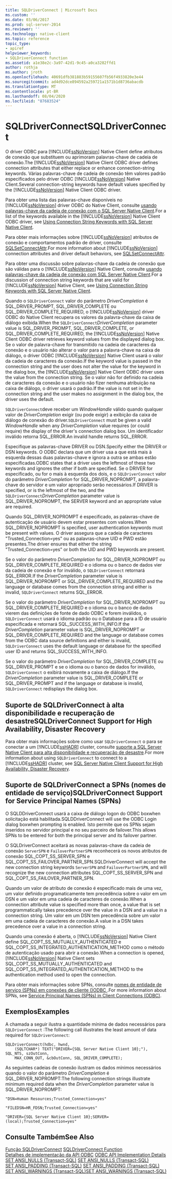 ```yaml
---
title: SQLDriverConnect | Microsoft Docs
ms.custom: ''
ms.date: 03/06/2017
ms.prod: sql-server-2014
ms.reviewer: ''
ms.technology: native-client
ms.topic: reference
topic_type:
- apiref
helpviewer_keywords:
- SQLDriverConnect function
ms.assetid: a1e38e2c-3a97-42d1-9c45-a0ca3282ffd1
author: rothja
ms.author: jroth
ms.openlocfilehash: 40691dfb381883b59155607fb56f4933820e3e44
ms.sourcegitcommit: ad4d92dce894592a259721a1571b1d8736abacdb
ms.translationtype: MT
ms.contentlocale: pt-BR
ms.lasthandoff: 08/04/2020
ms.locfileid: "87683524"
---
```

# <a name="sqldriverconnect"></a><span data-ttu-id="9efc5-102">SQLDriverConnect</span><span class="sxs-lookup"><span data-stu-id="9efc5-102">SQLDriverConnect</span></span>
  <span data-ttu-id="9efc5-103">O driver ODBC para [!INCLUDE[ssNoVersion](../../includes/ssnoversion-md.md)] Native Client define atributos de conexão que substituem ou aprimoram palavras-chave de cadeia de conexão.</span><span class="sxs-lookup"><span data-stu-id="9efc5-103">The [!INCLUDE[ssNoVersion](../../includes/ssnoversion-md.md)] Native Client ODBC driver defines connection attributes that either replace or enhance connection-string keywords.</span></span> <span data-ttu-id="9efc5-104">Várias palavras-chave de cadeia de conexão têm valores padrão especificados pelo driver ODBC [!INCLUDE[ssNoVersion](../../includes/ssnoversion-md.md)] Native Client.</span><span class="sxs-lookup"><span data-stu-id="9efc5-104">Several connection-string keywords have default values specified by the [!INCLUDE[ssNoVersion](../../includes/ssnoversion-md.md)] Native Client ODBC driver.</span></span>  
  
 <span data-ttu-id="9efc5-105">Para obter uma lista das palavras-chave disponíveis no [!INCLUDE[ssNoVersion](../../includes/ssnoversion-md.md)] driver ODBC do Native Client, consulte [usando palavras-chave da cadeia de conexão com o SQL Server Native Client](../native-client/applications/using-connection-string-keywords-with-sql-server-native-client.md).</span><span class="sxs-lookup"><span data-stu-id="9efc5-105">For a list of the keywords available in the [!INCLUDE[ssNoVersion](../../includes/ssnoversion-md.md)] Native Client ODBC driver, see [Using Connection String Keywords with SQL Server Native Client](../native-client/applications/using-connection-string-keywords-with-sql-server-native-client.md).</span></span>  
  
 <span data-ttu-id="9efc5-106">Para obter mais informações sobre [!INCLUDE[ssNoVersion](../../includes/ssnoversion-md.md)] atributos de conexão e comportamentos padrão de driver, consulte [SQLSetConnectAttr](sqlsetconnectattr.md).</span><span class="sxs-lookup"><span data-stu-id="9efc5-106">For more information about [!INCLUDE[ssNoVersion](../../includes/ssnoversion-md.md)] connection attributes and driver default behaviors, see [SQLSetConnectAttr](sqlsetconnectattr.md).</span></span>  
  
 <span data-ttu-id="9efc5-107">Para obter uma discussão sobre palavras-chave da cadeia de conexão que são válidas para o [!INCLUDE[ssNoVersion](../../includes/ssnoversion-md.md)] Native Client, consulte [usando palavras-chave da cadeia de conexão com SQL Server Native Client](../native-client/applications/using-connection-string-keywords-with-sql-server-native-client.md).</span><span class="sxs-lookup"><span data-stu-id="9efc5-107">For a discussion of connection string keywords that are valid for [!INCLUDE[ssNoVersion](../../includes/ssnoversion-md.md)] Native Client, see [Using Connection String Keywords with SQL Server Native Client](../native-client/applications/using-connection-string-keywords-with-sql-server-native-client.md).</span></span>  
  
 <span data-ttu-id="9efc5-108">Quando o `SQLDriverConnect` valor do parâmetro *DriverCompletion* é SQL_DRIVER_PROMPT, SQL_DRIVER_COMPLETE ou SQL_DRIVER_COMPLETE_REQUIRED, o [!INCLUDE[ssNoVersion](../../includes/ssnoversion-md.md)] driver ODBC do Native Client recupera os valores da palavra-chave da caixa de diálogo exibida.</span><span class="sxs-lookup"><span data-stu-id="9efc5-108">When the `SQLDriverConnect`*DriverCompletion* parameter value is SQL_DRIVER_PROMPT, SQL_DRIVER_COMPLETE, or SQL_DRIVER_COMPLETE_REQUIRED, the [!INCLUDE[ssNoVersion](../../includes/ssnoversion-md.md)] Native Client ODBC driver retrieves keyword values from the displayed dialog box.</span></span> <span data-ttu-id="9efc5-109">Se o valor de palavra-chave for transmitido na cadeia de caracteres da conexão e o usuário não alterar o valor para a palavra-chave na caixa de diálogo, o driver ODBC [!INCLUDE[ssNoVersion](../../includes/ssnoversion-md.md)] Native Client usará o valor da cadeia de caracteres da conexão.</span><span class="sxs-lookup"><span data-stu-id="9efc5-109">If the keyword value is passed in the connection string and the user does not alter the value for the keyword in the dialog box, the [!INCLUDE[ssNoVersion](../../includes/ssnoversion-md.md)] Native Client ODBC driver uses the value from the connection string.</span></span> <span data-ttu-id="9efc5-110">Se o valor não for definido na cadeia de caracteres da conexão e o usuário não fizer nenhuma atribuição na caixa de diálogo, o driver usará o padrão.</span><span class="sxs-lookup"><span data-stu-id="9efc5-110">If the value is not set in the connection string and the user makes no assignment in the dialog box, the driver uses the default.</span></span>  
  
 <span data-ttu-id="9efc5-111">`SQLDriverConnect`deve receber um *WindowHandle* válido quando qualquer valor de *DriverCompletion* exigir (ou pode exigir) a exibição da caixa de diálogo de conexão do driver.</span><span class="sxs-lookup"><span data-stu-id="9efc5-111">`SQLDriverConnect` must be given a valid *WindowHandle* when any *DriverCompletion* value requires (or could require) the display of the driver's connection dialog box.</span></span> <span data-ttu-id="9efc5-112">Um identificador inválido retorna SQL_ERROR.</span><span class="sxs-lookup"><span data-stu-id="9efc5-112">An invalid handle returns SQL_ERROR.</span></span>  
  
 <span data-ttu-id="9efc5-113">Especifique as palavras-chave DRIVER ou DSN.</span><span class="sxs-lookup"><span data-stu-id="9efc5-113">Specify either the DRIVER or DSN keywords.</span></span> <span data-ttu-id="9efc5-114">O ODBC declara que um driver usa a que está mais à esquerda dessas duas palavras-chave e ignora a outra se ambas estão especificadas.</span><span class="sxs-lookup"><span data-stu-id="9efc5-114">ODBC states that a driver uses the leftmost of these two keywords and ignores the other if both are specified.</span></span> <span data-ttu-id="9efc5-115">Se o DRIVER for especificado, ou for o mais à esquerda dos dois, e o `SQLDriverConnect` valor do parâmetro *DriverCompletion* for SQL_DRIVER_NOPROMPT, a palavra-chave do servidor e um valor apropriado serão necessários.</span><span class="sxs-lookup"><span data-stu-id="9efc5-115">If DRIVER is specified, or is the leftmost of the two, and the `SQLDriverConnect`*DriverCompletion* parameter value is SQL_DRIVER_NOPROMPT, the SERVER keyword and an appropriate value are required.</span></span>  
  
 <span data-ttu-id="9efc5-116">Quando SQL_DRIVER_NOPROMPT é especificado, as palavras-chave de autenticação de usuário devem estar presentes com valores.</span><span class="sxs-lookup"><span data-stu-id="9efc5-116">When SQL_DRIVER_NOPROMPT is specified, user authentication keywords must be present with values.</span></span> <span data-ttu-id="9efc5-117">O driver assegura que a cadeia de caracteres "Trusted_Connection=yes" ou as palavras-chave UID e PWD estão presentes.</span><span class="sxs-lookup"><span data-stu-id="9efc5-117">The driver ensures that either the string "Trusted_Connection=yes" or both the UID and PWD keywords are present.</span></span>  
  
 <span data-ttu-id="9efc5-118">Se o valor do parâmetro *DriverCompletion* for SQL_DRIVER_NOPROMPT ou SQL_DRIVER_COMPLETE_REQUIRED e o idioma ou o banco de dados vier da cadeia de conexão e for inválido, o `SQLDriverConnect` retornará SQL_ERROR.</span><span class="sxs-lookup"><span data-stu-id="9efc5-118">If the *DriverCompletion* parameter value is SQL_DRIVER_NOPROMPT or SQL_DRIVER_COMPLETE_REQUIRED and the language or database comes from the connection string and either is invalid, `SQLDriverConnect` returns SQL_ERROR.</span></span>  
  
 <span data-ttu-id="9efc5-119">Se o valor do parâmetro *DriverCompletion* for SQL_DRIVER_NOPROMPT ou SQL_DRIVER_COMPLETE_REQUIRED e o idioma ou o banco de dados vierem das definições de fonte de dado ODBC e forem inválidos, o `SQLDriverConnect` usará o idioma padrão ou o Database para a ID de usuário especificada e retornará SQL_SUCCESS_WITH_INFO.</span><span class="sxs-lookup"><span data-stu-id="9efc5-119">If the *DriverCompletion* parameter value is SQL_DRIVER_NOPROMPT or SQL_DRIVER_COMPLETE_REQUIRED and the language or database comes from the ODBC data source definitions and either is invalid, `SQLDriverConnect` uses the default language or database for the specified user ID and returns SQL_SUCCESS_WITH_INFO.</span></span>  
  
 <span data-ttu-id="9efc5-120">Se o valor do parâmetro *DriverCompletion* for SQL_DRIVER_COMPLETE ou SQL_DRIVER_PROMPT e se o idioma ou o banco de dados for inválido, `SQLDriverConnect` o exibirá novamente a caixa de diálogo.</span><span class="sxs-lookup"><span data-stu-id="9efc5-120">If the *DriverCompletion* parameter value is SQL_DRIVER_COMPLETE or SQL_DRIVER_PROMPT and if the language or database is invalid, `SQLDriverConnect` redisplays the dialog box.</span></span>  
  
## <a name="sqldriverconnect-support-for-high-availability-disaster-recovery"></a><span data-ttu-id="9efc5-121">Suporte de SQLDriverConnect à alta disponibilidade e recuperação de desastre</span><span class="sxs-lookup"><span data-stu-id="9efc5-121">SQLDriverConnect Support for High Availability, Disaster Recovery</span></span>  
 <span data-ttu-id="9efc5-122">Para obter mais informações sobre como usar `SQLDriverConnect` o para se conectar a um [!INCLUDE[ssHADR](../../includes/sshadr-md.md)] cluster, consulte [suporte a SQL Server Native Client para alta disponibilidade e recuperação de desastre](../native-client/features/sql-server-native-client-support-for-high-availability-disaster-recovery.md).</span><span class="sxs-lookup"><span data-stu-id="9efc5-122">For more information about using `SQLDriverConnect` to connect to a [!INCLUDE[ssHADR](../../includes/sshadr-md.md)] cluster, see [SQL Server Native Client Support for High Availability, Disaster Recovery](../native-client/features/sql-server-native-client-support-for-high-availability-disaster-recovery.md).</span></span>  
  
## <a name="sqldriverconnect-support-for-service-principal-names-spns"></a><span data-ttu-id="9efc5-123">Suporte de SQLDriverConnect a SPNs (nomes de entidade de serviço)</span><span class="sxs-lookup"><span data-stu-id="9efc5-123">SQLDriverConnect Support for Service Principal Names (SPNs)</span></span>  
 <span data-ttu-id="9efc5-124">O SQLDDriverConnect usará a caixa de diálogo logon do ODBC boxwhen solicitação está habilitada.</span><span class="sxs-lookup"><span data-stu-id="9efc5-124">SQLDDriverConnect will use the ODBC Login dialog boxwhen prompting is enabled.</span></span> <span data-ttu-id="9efc5-125">Isto permite que os SPNs sejam inseridos no servidor principal e no seu parceiro de failover.</span><span class="sxs-lookup"><span data-stu-id="9efc5-125">This allows SPNs to be entered for both the principal server and its failover partner.</span></span>  
  
 <span data-ttu-id="9efc5-126">O SQLDriverConnect aceitará as novas palavras-chave da cadeia de conexão `ServerSPN` e `FailoverPartnerSPN` reconhecerá os novos atributos de conexão SQL_COPT_SS_SERVER_SPN e SQL_COPT_SS_FAILOVER_PARTNER_SPN.</span><span class="sxs-lookup"><span data-stu-id="9efc5-126">SQLDriverConnect will accept the new connection string keywords `ServerSPN` and `FailoverPartnerSPN`, and will recognize the new connection attributes SQL_COPT_SS_SERVER_SPN and SQL_COPT_SS_FAILOVER_PARTNER_SPN.</span></span>  
  
 <span data-ttu-id="9efc5-127">Quando um valor de atributo de conexão é especificado mais de uma vez, um valor definido programaticamente tem precedência sobre o valor em um DSN e um valor em uma cadeia de caracteres de conexão.</span><span class="sxs-lookup"><span data-stu-id="9efc5-127">When a connection attribute value is specified more than once, a value that is set programmatically takes precedence over the value in a DSN and a value in a connection string.</span></span> <span data-ttu-id="9efc5-128">Um valor em um DSN tem precedência sobre um valor em uma cadeia de caracteres de conexão.</span><span class="sxs-lookup"><span data-stu-id="9efc5-128">A value in a DSN takes precedence over a value in a connection string.</span></span>  
  
 <span data-ttu-id="9efc5-129">Quando uma conexão é aberta, o [!INCLUDE[ssNoVersion](../../includes/ssnoversion-md.md)] Native Client define SQL_COPT_SS_MUTUALLY_AUTHENTICATED e SQL_COPT_SS_INTEGRATED_AUTHENTICATION_METHOD como o método de autenticação usado para abrir a conexão.</span><span class="sxs-lookup"><span data-stu-id="9efc5-129">When a connection is opened, [!INCLUDE[ssNoVersion](../../includes/ssnoversion-md.md)] Native Client sets SQL_COPT_SS_MUTUALLY_AUTHENTICATED and SQL_COPT_SS_INTEGRATED_AUTHENTICATION_METHOD to the authentication method used to open the connection.</span></span>  
  
 <span data-ttu-id="9efc5-130">Para obter mais informações sobre SPNs, consulte [nomes de entidade de serviço &#40;SPNs&#41; em conexões de cliente &#40;&#41;ODBC ](../native-client/odbc/service-principal-names-spns-in-client-connections-odbc.md).</span><span class="sxs-lookup"><span data-stu-id="9efc5-130">For more information about SPNs, see [Service Principal Names &#40;SPNs&#41; in Client Connections &#40;ODBC&#41;](../native-client/odbc/service-principal-names-spns-in-client-connections-odbc.md).</span></span>  
  
## <a name="examples"></a><span data-ttu-id="9efc5-131">Exemplos</span><span class="sxs-lookup"><span data-stu-id="9efc5-131">Examples</span></span>  
 <span data-ttu-id="9efc5-132">A chamada a seguir ilustra a quantidade mínima de dados necessários para `SQLDriverConnect` :</span><span class="sxs-lookup"><span data-stu-id="9efc5-132">The following call illustrates the least amount of data required for `SQLDriverConnect`:</span></span>  
  
```  
SQLDriverConnect(hdbc, hwnd,  
    (SQLTCHAR*) TEXT("DRIVER={SQL Server Native Client 10};"), SQL_NTS, szOutConn,  
    MAX_CONN_OUT, &cbOutConn, SQL_DRIVER_COMPLETE);  
```  
  
 <span data-ttu-id="9efc5-133">As seguintes cadeias de conexão ilustram os dados mínimos necessários quando o valor do parâmetro *DriverCompletion* é SQL_DRIVER_NOPROMPT:</span><span class="sxs-lookup"><span data-stu-id="9efc5-133">The following connection strings illustrate minimum required data when the *DriverCompletion* parameter value is SQL_DRIVER_NOPROMPT:</span></span>  
  
```  
"DSN=Human Resources;Trusted_Connection=yes"  
  
"FILEDSN=HR_FDSN;Trusted_Connection=yes"  
  
"DRIVER={SQL Server Native Client 10};SERVER=(local);Trusted_Connection=yes"  
```  
  
## <a name="see-also"></a><span data-ttu-id="9efc5-134">Consulte Também</span><span class="sxs-lookup"><span data-stu-id="9efc5-134">See Also</span></span>  
 <span data-ttu-id="9efc5-135">[Função SQLDriverConnect](https://go.microsoft.com/fwlink/?LinkId=59340) </span><span class="sxs-lookup"><span data-stu-id="9efc5-135">[SQLDriverConnect Function](https://go.microsoft.com/fwlink/?LinkId=59340) </span></span>  
 <span data-ttu-id="9efc5-136">[Detalhes de implementação da API ODBC](odbc-api-implementation-details.md) </span><span class="sxs-lookup"><span data-stu-id="9efc5-136">[ODBC API Implementation Details](odbc-api-implementation-details.md) </span></span>  
 <span data-ttu-id="9efc5-137">[SET ANSI_NULLS &#40;Transact-SQL&#41;](/sql/t-sql/statements/set-ansi-nulls-transact-sql) </span><span class="sxs-lookup"><span data-stu-id="9efc5-137">[SET ANSI_NULLS &#40;Transact-SQL&#41;](/sql/t-sql/statements/set-ansi-nulls-transact-sql) </span></span>  
 <span data-ttu-id="9efc5-138">[SET ANSI_PADDING &#40;Transact-SQL&#41;](/sql/t-sql/statements/set-ansi-padding-transact-sql) </span><span class="sxs-lookup"><span data-stu-id="9efc5-138">[SET ANSI_PADDING &#40;Transact-SQL&#41;](/sql/t-sql/statements/set-ansi-padding-transact-sql) </span></span>  
 [<span data-ttu-id="9efc5-139">SET ANSI_WARNINGS &#40;Transact-SQL&#41;</span><span class="sxs-lookup"><span data-stu-id="9efc5-139">SET ANSI_WARNINGS &#40;Transact-SQL&#41;</span></span>](/sql/t-sql/statements/set-ansi-warnings-transact-sql)  
  
  
